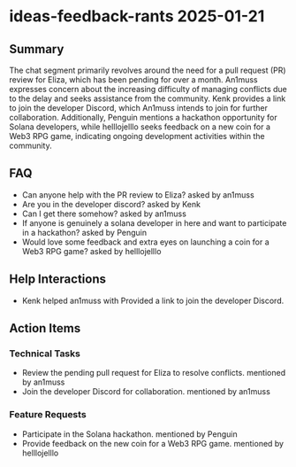 # ideas-feedback-rants 2025-01-21

## Summary
The chat segment primarily revolves around the need for a pull request (PR) review for Eliza, which has been pending for over a month. An1muss expresses concern about the increasing difficulty of managing conflicts due to the delay and seeks assistance from the community. Kenk provides a link to join the developer Discord, which An1muss intends to join for further collaboration. Additionally, Penguin mentions a hackathon opportunity for Solana developers, while helllojelllo seeks feedback on a new coin for a Web3 RPG game, indicating ongoing development activities within the community.

## FAQ
- Can anyone help with the PR review to Eliza? asked by an1muss
- Are you in the developer discord? asked by Kenk
- Can I get there somehow? asked by an1muss
- If anyone is genuinely a solana developer in here and want to participate in a hackathon? asked by Penguin
- Would love some feedback and extra eyes on launching a coin for a Web3 RPG game? asked by helllojelllo

## Help Interactions
- Kenk helped an1muss with Provided a link to join the developer Discord.

## Action Items

### Technical Tasks
- Review the pending pull request for Eliza to resolve conflicts. mentioned by an1muss
- Join the developer Discord for collaboration. mentioned by an1muss

### Feature Requests
- Participate in the Solana hackathon. mentioned by Penguin
- Provide feedback on the new coin for a Web3 RPG game. mentioned by helllojelllo
